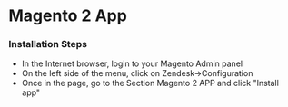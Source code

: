 # Magento 2 App

### Installation Steps

* In the Internet browser, login to your Magento Admin panel
* On the left side of the menu, click on Zendesk->Configuration
* Once in the page, go to the Section Magento 2 APP and click "Install app"
